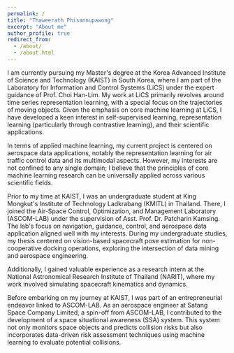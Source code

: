 ```yaml
---
permalink: /
title: "Thaweerath Phisannupawong"
excerpt: "About me"
author_profile: true
redirect_from: 
  - /about/
  - /about.html
---
```


I am currently pursuing my Master's degree at the Korea Advanced Institute of Science and Technology (KAIST) in South Korea, where I am part of the Laboratory for Information and Control Systems (LiCS) under the expert guidance of Prof. Choi Han-Lim. My work at LiCS primarily revolves around time series representation learning, with a special focus on the trajectories of moving objects. Given the emphasis on core machine learning at LiCS, I have developed a keen interest in self-supervised learning, representation learning (particularly through contrastive learning), and their scientific applications.

In terms of applied machine learning, my current project is centered on aerospace data applications, notably the representation learning for air traffic control data and its multimodal aspects. However, my interests are not confined to any single domain; I believe that the principles of core machine learning research can be universally applied across various scientific fields.

Prior to my time at KAIST, I was an undergraduate student at King Mongkut's Institute of Technology Ladkrabang (KMITL) in Thailand. There, I joined the Air-Space Control, Optimization, and Management Laboratory (ASCOM-LAB) under the supervision of Asst. Prof. Dr. Patcharin Kamsing. The lab's focus on navigation, guidance, control, and aerospace data application aligned well with my interests. During my undergraduate studies, my thesis centered on vision-based spacecraft pose estimation for non-cooperative docking operations, exploring the intersection of data mining and aerospace engineering.

Additionally, I gained valuable experience as a research intern at the National Astronomical Research Institute of Thailand (NARIT), where my work involved simulating spacecraft kinematics and dynamics.

Before embarking on my journey at KAIST, I was part of an entrepreneurial endeavor linked to ASCOM-LAB. As an aerospace engineer at Satang Space Company Limited, a spin-off from ASCOM-LAB, I contributed to the development of a space situational awareness (SSA) system. This system not only monitors space objects and predicts collision risks but also incorporates data-driven risk assessment techniques using machine learning to evaluate potential collisions.